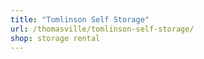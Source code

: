 ```yaml
---
title: "Tomlinson Self Storage"
url: /thomasville/tomlinson-self-storage/
shop: storage rental
---
```

